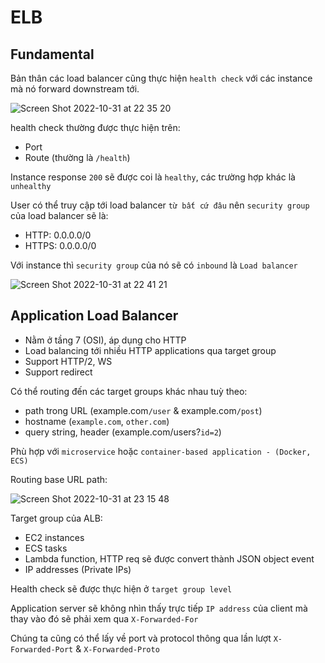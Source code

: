# ELB

## Fundamental

Bản thân các load balancer cũng thực hiện `health check` với các instance mà nó forward downstream tới.

![Screen Shot 2022-10-31 at 22 35 20](https://user-images.githubusercontent.com/15076665/199020527-0ee380f6-0aa5-48d9-8cb0-ee14574f1f03.png)

health check thường được thực hiện trên:

- Port
- Route (thường là `/health`)

Instance response `200` sẽ được coi là `healthy`, các trường hợp khác là `unhealthy`

User có thể truy cập tới load balancer `từ bất cứ đâu` nên `security group` của load balancer sẽ là:

- HTTP: 0.0.0.0/0
- HTTPS: 0.0.0.0/0

Với instance thì `security group` của nó sẽ có `inbound` là `Load balancer`

![Screen Shot 2022-10-31 at 22 41 21](https://user-images.githubusercontent.com/15076665/199021778-124f7a94-d157-4251-9515-32b1d4e474af.png)

## Application Load Balancer

- Nằm ở tầng 7 (OSI), áp dụng cho HTTP
- Load balancing tới nhiều HTTP applications qua target group
- Support HTTP/2, WS
- Support redirect

Có thể routing đến các target groups khác nhau tuỳ theo:

- path trong URL (example.com`/user` & example.com`/post`)
- hostname (`example.com`, `other.com`)
- query string, header (example.com/users?`id=2`)

Phù hợp với `microservice` hoặc `container-based application - (Docker, ECS)`

Routing base URL path:

![Screen Shot 2022-10-31 at 23 15 48](https://user-images.githubusercontent.com/15076665/199029193-f4643653-66a5-4b7e-9683-6a6b5878691d.png)

Target group của ALB:

- EC2 instances
- ECS tasks
- Lambda function, HTTP req sẽ được convert thành JSON object event
- IP addresses (Private IPs)

Health check sẽ được thực hiện ở `target group level`

Application server sẽ không nhìn thấy trực tiếp `IP address` của client mà thay vào đó sẽ phải xem qua `X-Forwarded-For`

Chúng ta cũng có thể lấy về port và protocol thông qua lần lượt `X-Forwarded-Port` & `X-Forwarded-Proto`
